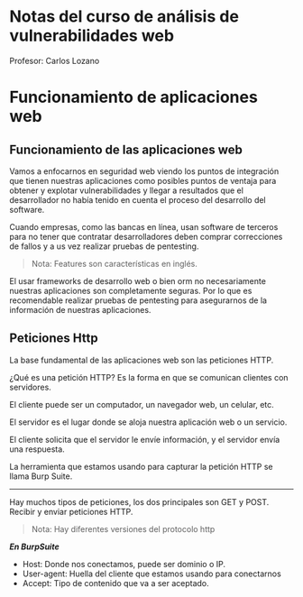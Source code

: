 # Notas del curso de análisis de vulnerabilidades web

Profesor: Carlos Lozano

# Funcionamiento de aplicaciones web
## Funcionamiento de las aplicaciones web
Vamos a enfocarnos en seguridad web viendo los puntos de integración que tienen nuestras aplicaciones como posibles puntos de ventaja para obtener y explotar vulnerabilidades y llegar a resultados que el desarrollador no había tenido en cuenta el proceso del desarrollo del software.

Cuando empresas, como las bancas en línea, usan software de terceros para no tener que contratar desarrolladores deben comprar correcciones de fallos y a us vez realizar pruebas de pentesting.

> Nota: Features son características en inglés.

El usar frameworks de desarrollo web o bien orm no necesariamente nuestras aplicaciones son completamente seguras. Por lo que es recomendable realizar pruebas de pentesting para asegurarnos de la información de nuestras aplicaciones.

## Peticiones Http

La base fundamental de las aplicaciones web son las peticiones HTTP.

¿Qué es una petición HTTP? Es la forma en que se comunican clientes con servidores.

El cliente puede ser un computador, un navegador web, un celular, etc.

El servidor es el lugar donde se aloja nuestra aplicación web o un servicio.

El cliente solicita que el servidor le envíe información, y el servidor envía una respuesta.

La herramienta que estamos usando para capturar la petición HTTP se llama Burp Suite.

---

Hay muchos tipos de peticiones, los dos principales son GET y POST. Recibir y enviar peticiones HTTP.

> Nota: Hay diferentes versiones del protocolo http

***En BurpSuite***
- Host: Donde nos conectamos, puede ser dominio o IP.
- User-agent: Huella del cliente que estamos usando para conectarnos
- Accept: Tipo de contenido que va a ser aceptado.

